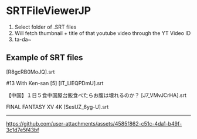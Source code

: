 # SRTFileViewerJP

1. Select folder of .SRT files
2. Will fetch thumbnail + title of that youtube video through the YT Video ID
3. ta-da~

## Example of SRT files

[R8gcRB0MoJQ].srt

#13 With Ken-san [5]  [IT_LlEQPDmU].srt

【中国】１日５食中国屋台飯食べたらお腹は壊れるのか？ [J7_VMvJCrHA].srt

FINAL FANTASY XV   4K [SesUZ_6yg-U].srt

----

https://github.com/user-attachments/assets/4585f862-c51c-4da1-b49f-3c1d7e5f43bf

